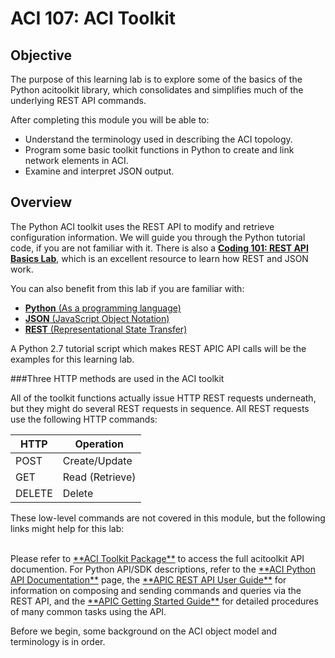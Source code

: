# ACI 107: ACI Toolkit 

## Objective

The purpose of this learning lab is to explore some of the basics of the Python acitoolkit library, which consolidates and simplifies much of the underlying REST API commands.

After completing this module you will be able to:
- Understand the terminology used in describing the ACI topology.
- Program some basic toolkit functions in Python to create and link network elements in ACI.
- Examine and interpret JSON output.

## Overview

The Python ACI toolkit uses the REST API to modify and retrieve configuration information.  We will guide you through the Python tutorial code, if you are not familiar with it.  There is also a <a href="https://learninglabs.cisco.com/#/labs/coding-101-rest-basics/step/1" target="_blank">**Coding 101: REST API Basics Lab**</a>, which is an excellent resource to learn how REST and JSON work.

You can also benefit from this lab if you are familiar with:

*  <a href="https://www.python.org/" target="_blank">**Python** (As a programming language)</a>
*  <a href="http://json.org/" target="_blank">**JSON** (JavaScript Object Notation)</a>
*  <a href="http://en.wikipedia.org/wiki/Representational_state_transfer" target="_blank">**REST** (Representational State Transfer)</a>

A Python 2.7 tutorial script which makes REST APIC API calls will be the examples for this learning lab.

###Three HTTP methods are used in the ACI toolkit

All of the toolkit functions actually issue HTTP REST requests underneath, but they might do several REST requests in sequence.  All REST requests use the following HTTP commands: 

HTTP | Operation
------| ------------
POST | Create/Update
GET | Read (Retrieve)
DELETE | Delete

These low-level commands are not covered in this module, but the following links might help for this lab:

<br>
Please refer to <a href="http://datacenter.github.io/acitoolkit/docsbuild/html/acitoolkit.html" target="_blank">**ACI Toolkit Package**</a> to access the full acitoolkit API documention.
For Python API/SDK descriptions, refer to the <a href="https://developer.cisco.com/site/apic-dc/documents/pythonapi/" target="_blank">**ACI Python API Documentation**</a> page, the <a href="http://www.cisco.com/c/en/us/td/docs/switches/datacenter/aci/apic/sw/1-x/api/rest/b_APIC_RESTful_API_User_Guide.pdf" target="_blank">**APIC REST API User Guide**</a> for information on composing and sending commands and queries via the REST API, and the <a href="http://www.cisco.com/c/en/us/td/docs/switches/datacenter/aci/apic/sw/1-x/getting-started/b_APIC_Getting_Started_Guide.pdf" target="_blank">**APIC Getting Started Guide**</a> for detailed procedures of many common tasks using the API.


Before we begin, some background on the ACI object model and terminology is in order.
